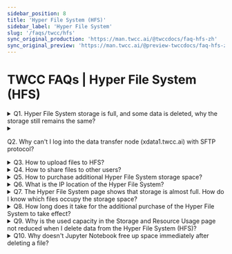 ```yaml
---
sidebar_position: 8
title: 'Hyper File System (HFS)'
sidebar_label: 'Hyper File System'
slug: '/faqs/twcc/hfs'
sync_original_production: 'https://man.twcc.ai/@twccdocs/faq-hfs-zh' 
sync_original_preview: 'https://man.twcc.ai/@preview-twccdocs/faq-hfs-zh'
---
```


# TWCC FAQs | Hyper File System (HFS)

<details>

<summary> Q1. Hyper File System storage is full, and some data is deleted, why the storage still remains the same?</summary>

- In the container or Taiwania 2 (HPC CLI) environment, execute the following command to view which files occupy the storage:
    ```
    du –sh Folder name
    ```
 
- The temporary files generated during the computing process may also be the cause of your full storage. Temporary files will be stored in the following two hidden directories:
    - /home/supercomputer account/.cache/ 
    - /home/supercomputer account/.local/ 
  
    You can switch to the above two directories and execute the following command to view the files in the directory: 
    ```
    ls -la
    ```  

</details>


<details>

<summary> 

Q2. Why can't I log into the data transfer node (xdata1.twcc.ai) with SFTP protocol?

</summary>

Please make sure that you use the SSH private key as the login credential, not your supercomputer password. If you confirm that the login credentials are correct but you still have problems logging in, please contact Customer Service.

</details>


<details>

<summary> Q3. How to upload files to HFS? </summary>

Please refer to <ins><a href = "https://www.twcc.ai/doc?page=hfs">this document</a></ins> to obtain the key through the container environment, and then use the SFTP client (e.g., FileZilla) to connect to the data transfer node (xdata1.twcc.ai).

</details>

<details>

<summary> Q4. How to share files to other users?</summary>

Please refer to <ins><a href = "https://man.twcc.ai/@twccdocs/doc-hfs-main-zh/https%3A%2F%2Fman.twcc.ai%2F%40twccdocs%2Fhowto-hfs-share-files-between-user-accounts-zh)">this document</a></ins> and share it by uploading it to TWCC COS or by opening HFS file permissions.

</details>

<details>

<summary> Q5. How to purchase additional Hyper File System storage space?</summary>

For the price and purchasing method, please refer to the paragraph **View Details** and **HFS Storage Management Policy** in [<ins>this document</ins>](https://www.twcc.ai/doc?page=hfs).

</details>


<details>

<summary> Q6. What is the IP location of the Hyper File System?</summary>

203.145.219.101

</details>


<details>

<summary> Q7. The Hyper File System page shows that storage is almost full. How do I know which files occupy the storage space?</summary>

- In the container or Taiwania 2 (HPC CLI) environment, execute the following command to view which files occupy the storage:
    ```
    du –sh Folder name
    ```
 
- he temporary files generated during the computing process may also be the cause of your full storage. Temporary files will be stored in the following two hidden directories:
    - /home/supercomputer account/.cache/ 
    - /home/supercomputer account/.local/ 
  
    You can switch to the above two directories and execute the following command to view the files in the directory: 
    ```
    ls -la
    ```  

</details>


<details>

<summary> Q8. How long does it take for the additional purchase of the Hyper File System to take effect?</summary>

- After purchasing additional storage space in  [<ins>Member Center <i class="fa fa-question-circle fa-question-circle-for-service" aria-hidden="true"></i></ins>](https://man.twcc.ai/@twsdocs/howto-service-access-service-zh), wait for 15 minutes before you can use it.

</details>

<details>

<summary> Q9. Why is the used capacity in the Storage and Resource Usage page not reduced when I delete data from the Hyper File System (HFS)?</summary>

The used capacity shown on the page will take some time to update, please check the page again about 1-2 hours after deleting the file.

</details>

<details>

<summary> Q10. Why doesn't Jupyter Notebook free up space immediately after deleting a file?</summary>

- When you delete a file in the Jupyter notebook UI, the file is not deleted immediately, but is moved to `/home/<host account>/.local/share/Trash`.
- If you need to delete the file and free up space immediately, you need to run `rm -r /home/<host account>/.local/share/Trash` in a Jupyter Terminal, or connect to HFS and delete the file by [other means](https://man.twcc.ai/@twccdocs/doc-hfs-main-zh/%2F%40twccdocs%2Fguide-hfs-connect-to-data-transfer-node-zh) to free up space immediately.

</details>
